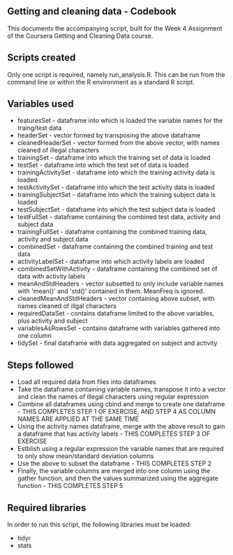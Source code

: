 ## Getting and cleaning data - Codebook

This documents the accompanying script, built for the Week 4 Assignment of the Coursera Getting and Cleaning Data course.

## Scripts created

Only one script is required, namely run_analysis.R. This can be run from the command line or within the R environment as a standard R script.

## Variables used

* featuresSet - dataframe into which is loaded the variable names for the traing/test data
* headerSet - vector formed by transposing the above dataframe
* cleanedHeaderSet - vector formed from the above vector, with names cleaned of illegal characters
* trainingSet - dataframe into which the training set of data is loaded
* testSet - dataframe into which the test set of data is loaded
* trainingActivitySet - dataframe into which the training activity data is loaded
* testActivitySet - dataframe into which the test activity data is loaded
* trainingSubjectSet - dataframe into which the training subject data is loaded
* testSubjectSet - dataframe into which the test subject data is loaded
* testFullSet - dataframe containing the combined test data, activity and subject data
* trainingFullSet - dataframe containing the combined training data, activity and subject data
* combinedSet - dataframe containing the combined training and test data
* activityLabelSet - dataframe into which activity labels are loaded
* combinedSetWithActivity - dataframe containing the combined set of data with activity labels
* meanAndStdHeaders - vector subsetted to only include variable names with 'mean()' and 'std()' contained in them. MeanFreq is ignored.
* cleanedMeanAndStdHeaders - vector containing above subset, with names cleaned of illgal characters
* requiredDataSet - contains dataframe limited to the above variables, plus activity and subject
* variablesAsRowsSet - contains dataframe with variables gathered into one column
* tidySet - final dataframe with data aggregated on subject and activity

## Steps followed

* Load all required data from files into dataframes
* Take the dataframe containing variable names, transpose it into a vector and clean the names of illegal characters using regular expression
* Combine all dataframes using cbind and merge to create one dataframe - THIS COMPLETES STEP 1 OF EXERCISE, AND STEP 4 AS COLUMN NAMES ARE APPLIED AT THE SAME TIME
* Using the activity names dataframe, merge with the above result to gain a dataframe that has activity labels  - THIS COMPLETES STEP 3 OF EXERCISE
* Estblish using a regular expression the variable names that are required to only show mean/standard deviation columns
* Use the above to subset the dataframe - THIS COMPLETES STEP 2
* Finally, the variable columns are merged into one column using the gather function, and then the values summarized using the aggregate function - THIS COMPLETES STEP 5

## Required libraries

In order to run this script, the following libraries must be loaded:

* tidyr
* stats
